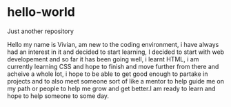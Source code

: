 # hello-world
Just another repository

Hello my name is Vivian, am new to the coding environment, i have always had an interest in it and decided to start learning, I decided to start with web developement and so far it has been going well, i learnt HTML, i am currently learning CSS and hope to finish and move further from there and acheive a whole lot, i hope to be able to get good enough to partake in projects and to also meet someone sort of like a mentor to help guide me on my path or people to help me grow and get better.I am ready to learn and hope to help someone to some day.
